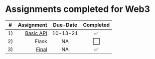 # Assignments completed for Web3

| # | Assignment | Due-Date | Completed |
|:---------:|-----------:|:---------:|:------------:|
| 1)| [Basic API](https://github.com/EvelioOrnelas/web3-enornelas/tree/main/hello)  | 10-13-21 | :white_check_mark: |
| 2) | Flask | NA | :white_large_square: |
| 3) | [Final](https://github.com/EvelioOrnelas/web3-enornelas/tree/main/Final)  | NA| :white_check_mark: |